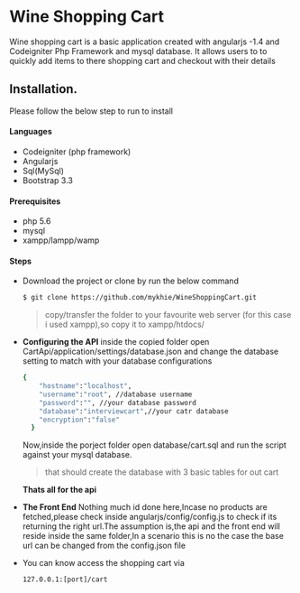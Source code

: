 # Wine Shopping Cart
Wine shopping cart is a basic application created with angularjs -1.4 and Codeigniter Php Framework and mysql database.
It allows users to to quickly add items to there shopping cart and checkout with their details

## Installation.
Please follow the below step to run to install

#### Languages
  - Codeigniter  (php framework)
  - Angularjs
  - Sql(MySql)
  - Bootstrap 3.3

#### Prerequisites
  - php 5.6
  - mysql
  - xampp/lampp/wamp

#### Steps

  - Download the project or clone by run the below command
      ```sh
    $ git clone https://github.com/mykhie/WineShoppingCart.git
    ```
    >copy/transfer the folder to your favourite web server (for this case i used xampp),so copy it to xampp/htdocs/
 - **Configuring the API**
 inside the copied folder open CartApi/application/settings/database.json and change the database setting to match with your database configurations
      ```sh
    {
          "hostname":"localhost",
          "username":"root", //database username
          "password":"", //your database password
          "database":"interviewcart",//your catr database
          "encryption":"false"
        }
    ```
    Now,inside the porject folder open database/cart.sql and run the script against your mysql database.
    >that should create the database with 3 basic tables for out cart
    
    **Thats all for the api**
 - **The Front End**
 Nothing much id done here,Incase no products are fetched,please check inside angularjs/config/config.js to check if its returning the right url.The assumption is,the api and the front end will reside inside the same folder,In a scenario this is no the case the base url can be changed from the config.json file
- You can know access the shopping cart via 
     ```sh
    127.0.0.1:[port]/cart
    ```

    
    
    

